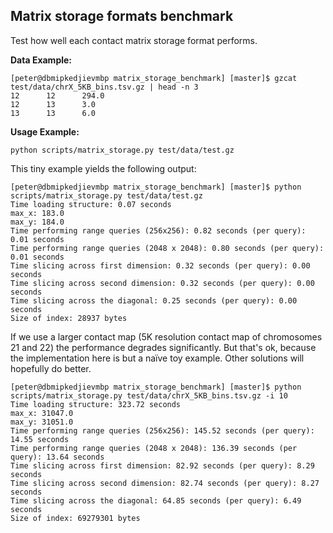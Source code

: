 ## Matrix storage formats benchmark

Test how well each contact matrix storage format performs.

**Data Example:**

```
[peter@dbmipkedjievmbp matrix_storage_benchmark] [master]$ gzcat test/data/chrX_5KB_bins.tsv.gz | head -n 3
12      12      294.0
12      13      3.0
13      13      6.0
```

**Usage Example:**

```
python scripts/matrix_storage.py test/data/test.gz
```

This tiny example yields the following output:

```
[peter@dbmipkedjievmbp matrix_storage_benchmark] [master]$ python scripts/matrix_storage.py test/data/test.gz
Time loading structure: 0.07 seconds
max_x: 183.0
max_y: 184.0
Time performing range queries (256x256): 0.82 seconds (per query): 0.01 seconds
Time performing range queries (2048 x 2048): 0.80 seconds (per query): 0.01 seconds
Time slicing across first dimension: 0.32 seconds (per query): 0.00 seconds
Time slicing across second dimension: 0.32 seconds (per query): 0.00 seconds
Time slicing across the diagonal: 0.25 seconds (per query): 0.00 seconds
Size of index: 28937 bytes
```

If we use a larger contact map (5K resolution contact map of chromosomes 21 and 22) the 
performance degrades significantly. But that's ok, because the implementation
here is but a naïve toy example. Other solutions will hopefully do better.

```
[peter@dbmipkedjievmbp matrix_storage_benchmark] [master]$ python scripts/matrix_storage.py test/data/chrX_5KB_bins.tsv.gz -i 10
Time loading structure: 323.72 seconds
max_x: 31047.0
max_y: 31051.0
Time performing range queries (256x256): 145.52 seconds (per query): 14.55 seconds
Time performing range queries (2048 x 2048): 136.39 seconds (per query): 13.64 seconds
Time slicing across first dimension: 82.92 seconds (per query): 8.29 seconds
Time slicing across second dimension: 82.74 seconds (per query): 8.27 seconds
Time slicing across the diagonal: 64.85 seconds (per query): 6.49 seconds
Size of index: 69279301 bytes
```
